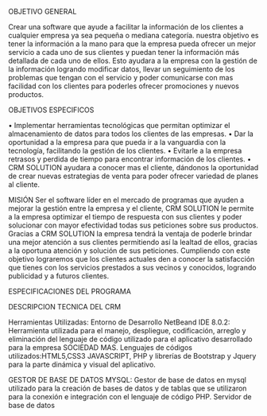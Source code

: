 OBJETIVO GENERAL

Crear una software que ayude a facilitar la información de los clientes a cualquier empresa ya sea pequeña o mediana categoría. nuestra objetivo es tener la información a la mano para que la empresa pueda ofrecer un mejor servicio a cada uno de sus clientes y puedan tener la información  más detallada de cada uno de ellos. Esto ayudara a la empresa con la gestión de la información logrando modificar datos, llevar un seguimiento de los problemas que tengan con el servicio y poder comunicarse con mas facilidad con los clientes para poderles ofrecer promociones y nuevos productos. 

OBJETIVOS ESPECIFICOS

•	 Implementar herramientas tecnológicas que permitan optimizar el almacenamiento de datos para todos los clientes de las empresas. 
•	Dar la oportunidad a la empresa para que pueda ir a la vanguardia con la tecnología, facilitando la gestión de los clientes.
•	Evitarle a la empresa retrasos y perdida de tiempo para encontrar información de los clientes.
•	CRM SOLUTION ayudara a conocer mas el cliente, dándonos la oportunidad de crear nuevas estrategias de venta para poder ofrecer variedad  de planes al cliente. 


MISIÓN
Ser el software líder en el mercado de programas que ayuden a mejorar la gestión entre la empresa y el cliente, 
CRM SOLUTION le permite a la empresa optimizar el tiempo de respuesta con sus clientes y poder solucionar con mayor efectividad
todas sus peticiones sobre sus productos. Gracias a CRM SOLUTION la empresa tendrá la ventaja de poderle brindar una mejor atención
a sus clientes permitiendo así la lealtad de ellos, gracias a la oportuna atención y solución de sus peticiones.
Cumpliendo con este objetivo lograremos que los clientes actuales den a conocer la satisfacción que tienes con los servicios
prestados a sus vecinos y conocidos, logrando publicidad y a futuros clientes.

ESPECIFICACIONES DEL PROGRAMA

DESCRIPCION TECNICA DEL CRM 

Herramientas Utilizadas:
Entorno de Desarrollo NetBeand IDE 8.0.2:
Herramienta utilizada para el manejo, despliegue, codificación, arreglo y eliminación del lenguaje de código utilizado para el aplicativo desarrollado para la empresa SOCIEDAD MAS.
Lenguajes de códigos utilizados:HTML5,CSS3 JAVASCRIPT, PHP y librerías de Bootstrap y Jquery para la parte dinámica y visual del aplicativo.

GESTOR DE BASE DE DATOS MYSQL: Gestor de base de datos en mysql utilizado para la creación de bases de datos y de tablas que se utilizaron para la conexión e integración con el lenguaje de código PHP.
Servidor de base de datos
